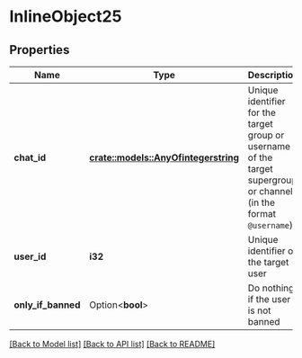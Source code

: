# InlineObject25

## Properties

Name | Type | Description | Notes
------------ | ------------- | ------------- | -------------
**chat_id** | [**crate::models::AnyOfintegerstring**](anyOf<integer,string>.md) | Unique identifier for the target group or username of the target supergroup or channel (in the format `@username`) | 
**user_id** | **i32** | Unique identifier of the target user | 
**only_if_banned** | Option<**bool**> | Do nothing if the user is not banned | [optional]

[[Back to Model list]](../README.md#documentation-for-models) [[Back to API list]](../README.md#documentation-for-api-endpoints) [[Back to README]](../README.md)


